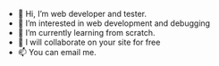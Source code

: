 - 👋 Hi, I’m web developer and tester.
- 👀 I’m interested in web development and debugging 
- 🌱 I’m currently learning from scratch.
- 💞️ I will collaborate on your site for free
- 📫 You can email me.

<!---
site-page-test/site-page-test is a ✨ special ✨ repository because its `README.md` (this file) appears on your GitHub profile.
You can click the Preview link to take a look at your changes.
--->
